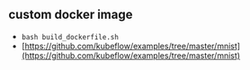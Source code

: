 ## custom docker image
- `bash build_dockerfile.sh`
- [https://github.com/kubeflow/examples/tree/master/mnist](https://github.com/kubeflow/examples/tree/master/mnist)